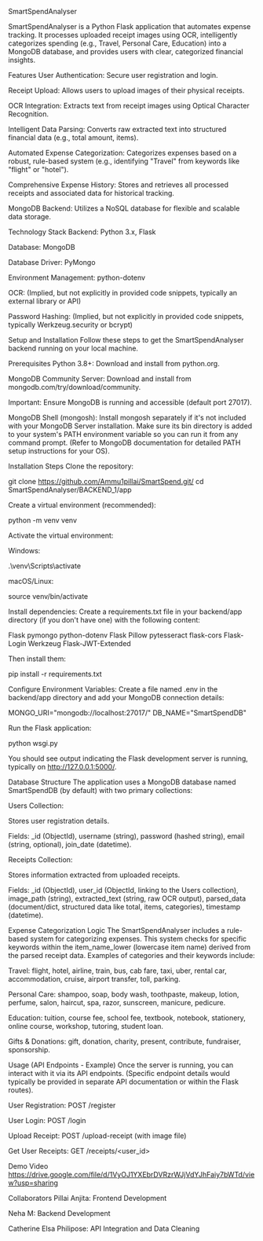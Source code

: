 SmartSpendAnalyser

SmartSpendAnalyser is a Python Flask application that automates expense tracking. It processes uploaded receipt images using OCR, intelligently categorizes spending (e.g., Travel, Personal Care, Education) into a MongoDB database, and provides users with clear, categorized financial insights.

Features
User Authentication: Secure user registration and login.

Receipt Upload: Allows users to upload images of their physical receipts.

OCR Integration: Extracts text from receipt images using Optical Character Recognition.

Intelligent Data Parsing: Converts raw extracted text into structured financial data (e.g., total amount, items).

Automated Expense Categorization: Categorizes expenses based on a robust, rule-based system (e.g., identifying "Travel" from keywords like "flight" or "hotel").

Comprehensive Expense History: Stores and retrieves all processed receipts and associated data for historical tracking.

MongoDB Backend: Utilizes a NoSQL database for flexible and scalable data storage.

Technology Stack
Backend: Python 3.x, Flask

Database: MongoDB

Database Driver: PyMongo

Environment Management: python-dotenv

OCR: (Implied, but not explicitly in provided code snippets, typically an external library or API)

Password Hashing: (Implied, but not explicitly in provided code snippets, typically Werkzeug.security or bcrypt)

Setup and Installation
Follow these steps to get the SmartSpendAnalyser backend running on your local machine.

Prerequisites
Python 3.8+: Download and install from python.org.

MongoDB Community Server: Download and install from mongodb.com/try/download/community.

Important: Ensure MongoDB is running and accessible (default port 27017).

MongoDB Shell (mongosh): Install mongosh separately if it's not included with your MongoDB Server installation. Make sure its bin directory is added to your system's PATH environment variable so you can run it from any command prompt. (Refer to MongoDB documentation for detailed PATH setup instructions for your OS).

Installation Steps
Clone the repository:

git clone <https://github.com/Ammu1pillai/SmartSpend.git/>
cd SmartSpendAnalyser/BACKEND_1/app



Create a virtual environment (recommended):

python -m venv venv

Activate the virtual environment:

Windows:

.\venv\Scripts\activate

macOS/Linux:

source venv/bin/activate

Install dependencies:
Create a requirements.txt file in your backend/app directory (if you don't have one) with the following content:

Flask
pymongo
python-dotenv
Flask
Pillow
pytesseract
flask-cors
Flask-Login
Werkzeug
Flask-JWT-Extended

Then install them:

pip install -r requirements.txt

Configure Environment Variables:
Create a file named .env in the backend/app directory and add your MongoDB connection details:

MONGO_URI="mongodb://localhost:27017/"
DB_NAME="SmartSpendDB"


Run the Flask application:

python wsgi.py

You should see output indicating the Flask development server is running, typically on http://127.0.0.1:5000/.

Database Structure
The application uses a MongoDB database named SmartSpendDB (by default) with two primary collections:

Users Collection:

Stores user registration details.

Fields: _id (ObjectId), username (string), password (hashed string), email (string, optional), join_date (datetime).

Receipts Collection:

Stores information extracted from uploaded receipts.

Fields: _id (ObjectId), user_id (ObjectId, linking to the Users collection), image_path (string), extracted_text (string, raw OCR output), parsed_data (document/dict, structured data like total, items, categories), timestamp (datetime).

Expense Categorization Logic
The SmartSpendAnalyser includes a rule-based system for categorizing expenses. This system checks for specific keywords within the item_name_lower (lowercase item name) derived from the parsed receipt data. Examples of categories and their keywords include:

Travel: flight, hotel, airline, train, bus, cab fare, taxi, uber, rental car, accommodation, cruise, airport transfer, toll, parking.

Personal Care: shampoo, soap, body wash, toothpaste, makeup, lotion, perfume, salon, haircut, spa, razor, sunscreen, manicure, pedicure.

Education: tuition, course fee, school fee, textbook, notebook, stationery, online course, workshop, tutoring, student loan.

Gifts & Donations: gift, donation, charity, present, contribute, fundraiser, sponsorship.



Usage (API Endpoints - Example)
Once the server is running, you can interact with it via its API endpoints. (Specific endpoint details would typically be provided in separate API documentation or within the Flask routes).

User Registration: POST /register

User Login: POST /login

Upload Receipt: POST /upload-receipt (with image file)

Get User Receipts: GET /receipts/<user_id>

Demo Video
https://drive.google.com/file/d/1VyOJ1YXEbrDVRzrWJjVdYJhFaiy7bWTd/view?usp=sharing

Collaborators
Pillai Anjita: Frontend Development

Neha M: Backend Development

Catherine Elsa Philipose: API Integration and Data Cleaning
